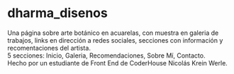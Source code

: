 # dharma_disenos
Una página sobre arte botánico en acuarelas, con muestra en galeria de trabajos, links en dirección a redes sociales, secciones con información y recomentaciones del artista.<br>
5 secciones: Inicio, Galeria, Recomendaciones, Sobre Mí, Contacto.<br>
Hecho por un estudiante de Front End de CoderHouse Nicolás Krein Werle.
